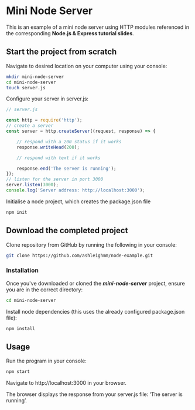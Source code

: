 # Mini Node Server

This is an example of a mini node server using HTTP modules referenced in the corresponding **Node.js & Express tutorial slides**.

## Start the project from scratch

Navigate to desired location on your computer using your console:
```bash
mkdir mini-node-server​
cd mini-node-server​
touch server.js​
```

Configure your server in server.js:
```javascript
// server.js​

const http = require('http');​
// create a server​
const server = http.createServer((request, response) => {​

    // respond with a 200 status if it works​
    response.writeHead(200);​

    // respond with text if it works​

    response.end('The server is running');​
});​
// listen for the server in port 3000​
server.listen(3000);​
console.log('Server address: http://localhost:3000');​
```

Initialise a node project, which creates the package.json file
```bash
npm init
```

## Download the completed project

Clone repository from GitHub by running the following in your console:

```bash
git clone https://github.com/ashleighmm/node-example.git
```

### Installation

Once you've downloaded or cloned the ***mini-node-server*** project, ensure you are in the correct directory:

```bash
cd mini-node-server
```

Install node dependencies (this uses the already configured package.json file):

```bash
npm install
```

## Usage

Run the program in your console:

```bash
npm start
```

Navigate to ​http://localhost:3000​ in your browser. ​

The browser displays the response from ​your server.js file: ​‘The server is running’.